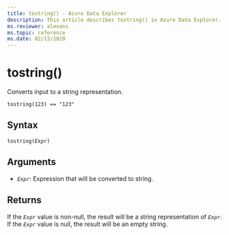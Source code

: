 ```yaml
---
title: tostring() - Azure Data Explorer
description: This article describes tostring() in Azure Data Explorer.
ms.reviewer: alexans
ms.topic: reference
ms.date: 02/13/2020
---
```

# tostring()

Converts input to a string representation.

```kusto
tostring(123) == "123"
```

## Syntax

`tostring(`*`Expr`*`)`

## Arguments

* *`Expr`*: Expression that will be converted to string. 

## Returns

If the *`Expr`* value is non-null, the result will be a string representation of *`Expr`*.
If the *`Expr`* value is null, the result will be an empty string.
 